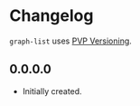 # Changelog

`graph-list` uses [PVP Versioning][1].

## 0.0.0.0

* Initially created.

[1]: https://pvp.haskell.org
